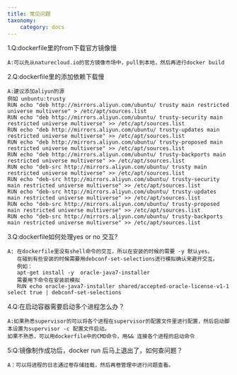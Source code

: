 ```yaml
---
title: 常见问题
taxonomy:
    category: docs
---
```



1.Q:dockerfile里的from下载官方镜像慢

	A:可以先从naturecloud.io的官方镜像市场中，pull到本地，然后再进行docker build

2.Q:dockerfile里的添加依赖下载慢
	
	A:建议添加aliyun的源
	例如 unbuntu:trusty
	RUN echo "deb http://mirrors.aliyun.com/ubuntu/ trusty main restricted universe multiverse" > /etc/apt/sources.list
	RUN echo "deb http://mirrors.aliyun.com/ubuntu/ trusty-security main restricted universe multiverse" >> /etc/apt/sources.list
	RUN echo "deb http://mirrors.aliyun.com/ubuntu/ trusty-updates main restricted universe multiverse" >> /etc/apt/sources.list
	RUN echo "deb http://mirrors.aliyun.com/ubuntu/ trusty-proposed main restricted universe multiverse" >> /etc/apt/sources.list
	RUN echo "deb http://mirrors.aliyun.com/ubuntu/ trusty-backports main restricted universe multiverse" >> /etc/apt/sources.list
	RUN echo "deb-src http://mirrors.aliyun.com/ubuntu/ trusty main restricted universe multiverse" >> /etc/apt/sources.list
	RUN echo "deb-src http://mirrors.aliyun.com/ubuntu/ trusty-security main restricted universe multiverse" >> /etc/apt/sources.list
	RUN echo "deb-src http://mirrors.aliyun.com/ubuntu/ trusty-updates main restricted universe multiverse" >> /etc/apt/sources.list
	RUN echo "deb-src http://mirrors.aliyun.com/ubuntu/ trusty-proposed main restricted universe multiverse" >> /etc/apt/sources.list
	RUN echo "deb-src http://mirrors.aliyun.com/ubuntu/ trusty-backports main restricted universe multiverse" >> /etc/apt/sources.list

3.Q:dockerfile如何处理yes or no 交互?
	
	A: 在dockerfile里没有shell命令的交互，所以在安装的时候的需要 -y 默认yes。 
	   在碰到有些安装的时候需要用debconf-set-selections进行模拟确认来避开交互。
	   例如：
	   apt-get install -y  oracle-java7-installer
	   需要用下命令在安装前模拟
	   RUN echo oracle-java7-installer shared/accepted-oracle-license-v1-1 select true | debconf-set-selections
4.Q:在启动容器需要启动多个进程怎么办？
	
	A:如果熟悉supervisor的可以将各个进程在supervisor的配置文件里进行配置，然后启动脚本设置为supervisor -c 配置文件启动。
	如果不熟悉，可以用dockerfile中的CMD命令，用&& 连接各个进程的启动命令
5:Q:镜像制作成功后，docker run 后马上退出了，如何查问题？
	
	A：可以将进程的日志通过卷存储挂载，然后再卷管理中进行问题查看。
